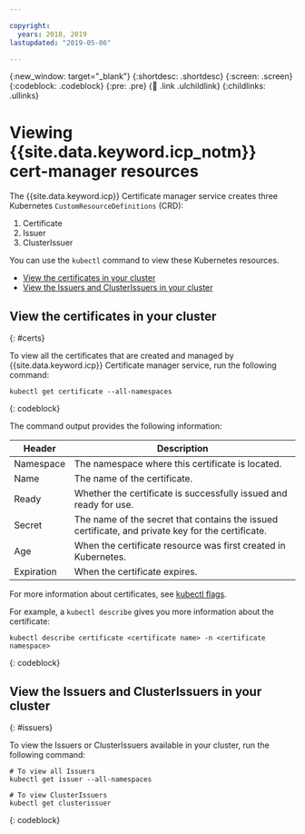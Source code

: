 ```yaml
---

copyright:
  years: 2018, 2019
lastupdated: "2019-05-06"

---
```


{:new_window: target="_blank"}
{:shortdesc: .shortdesc}
{:screen: .screen}
{:codeblock: .codeblock}
{:pre: .pre}
{:child: .link .ulchildlink}
{:childlinks: .ullinks}


# Viewing {{site.data.keyword.icp_notm}} cert-manager resources

The {{site.data.keyword.icp}} Certificate manager service creates three Kubernetes `CustomResourceDefinitions` (CRD):
1. Certificate
2. Issuer
3. ClusterIssuer


You can use the `kubectl` command to view these Kubernetes resources.
* [View the certificates in your cluster](#certs)
* [View the Issuers and ClusterIssuers in your cluster](#issuers)

## View the certificates in your cluster
{: #certs}

To view all the certificates that are created and managed by {{site.data.keyword.icp}} Certificate manager service, run the following command:

  ```
  kubectl get certificate --all-namespaces
  ```
  {: codeblock}

The command output provides the following information:

| Header | Description |
| ----------- | ----------- |
| Namespace | The namespace where this certificate is located. |
| Name | The name of the certificate. |
| Ready | Whether the certificate is successfully issued and ready for use. |
| Secret | The name of the secret that contains the issued certificate, and private key for the certificate. |
| Age | When the certificate resource was first created in Kubernetes. |
| Expiration | When the certificate expires. |

For more information about certificates, see [kubectl flags](https://kubernetes.io/docs/reference/kubectl/kubectl/).

For example, a `kubectl describe` gives you more information about the certificate:
  ```
  kubectl describe certificate <certificate name> -n <certificate namespace>
  ```
  {: codeblock}

## View the Issuers and ClusterIssuers in your cluster
{: #issuers}

To view the Issuers or ClusterIssuers available in your cluster, run the following command:
  ```
  # To view all Issuers
  kubectl get issuer --all-namespaces

  # To view ClusterIssuers
  kubectl get clusterissuer
  ```
  {: codeblock}
